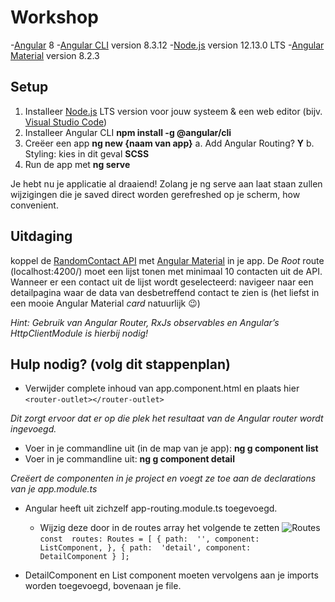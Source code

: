
# Workshop
-[Angular](https://angular.io/) 8
-[Angular CLI](https://github.com/angular/angular-cli) version 8.3.12
-[Node.js](https://nodejs.org/en/) version 12.13.0 LTS
-[Angular Material](https://material.angular.io/) version 8.2.3

## Setup
1.	Installeer [Node.js](https://nodejs.org/en/) LTS version voor jouw systeem & een web editor (bijv. [Visual Studio Code](https://code.visualstudio.com/))
2.	Installeer Angular CLI  **npm install -g @angular/cli**
3.	Creëer een app  **ng new {naam van app}**
a.	Add Angular Routing? **Y**
b.	Styling: kies in dit geval **SCSS**
4.	Run de app met  **ng serve**

Je hebt nu je applicatie al draaiend! Zolang je ng serve aan laat staan zullen wijzigingen die je saved direct worden gerefreshed op je scherm, how convenient.

## Uitdaging
koppel de [RandomContact API](https://randomuser.me/) met [Angular Material](https://material.angular.io/) in je app. De *Root* route (localhost:4200/) moet een lijst tonen met minimaal 10 contacten uit de API. Wanneer er een contact uit de lijst wordt geselecteerd: navigeer naar een detailpagina waar de data van desbetreffend contact te zien is (het liefst in een mooie Angular Material *card* natuurlijk 😉)

*Hint: Gebruik van Angular Router, RxJs observables en Angular’s HttpClientModule is hierbij nodig!*

## Hulp nodig? (volg dit stappenplan)
 - Verwijder complete inhoud van app.component.html en plaats hier
````<router-outlet></router-outlet>````

*Dit zorgt ervoor dat er op die plek het resultaat van de Angular router wordt ingevoegd.*
 - Voer in je commandline uit (in de map van je app): **ng g component list**
 - Voer in je commandline uit: **ng g component detail**

*Creëert de componenten in je project en voegt ze toe aan de declarations van je app.module.ts*

- Angular heeft uit zichzelf app-routing.module.ts toegevoegd.
	- Wijzig deze door in de routes array het volgende te zetten
![Routes](https://github.com/davidvdijk/brightcubes-workshop/blob/master/images/snippet1.PNG)
``const  routes: Routes = [
{
	path:  '',
	component:  ListComponent,
},
{
path:  'detail',
component:  DetailComponent
}
];``

- DetailComponent en List component moeten vervolgens aan je imports worden toegevoegd, bovenaan je file.
